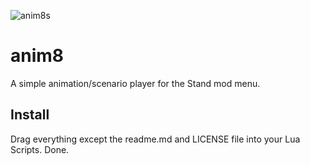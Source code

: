 ![anim8s](https://images2.imgbox.com/d1/6b/lEpDtT6X_o.png)
# anim8
A simple animation/scenario player for the Stand mod menu.  
  
## Install  
Drag everything except the readme.md and LICENSE file into your Lua Scripts. Done.
